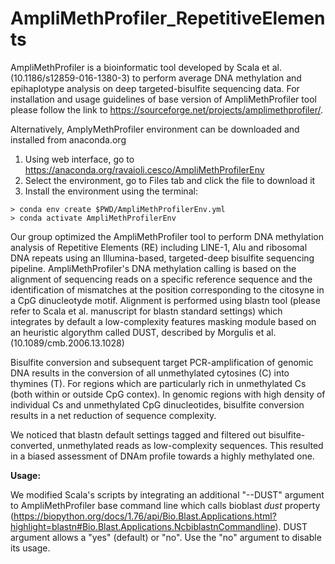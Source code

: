 # AmpliMethProfiler_RepetitiveElements
AmpliMethProfiler is a bioinformatic tool developed by Scala et al. (10.1186/s12859-016-1380-3) to perform average DNA methylation and epihaplotype analysis on deep targeted-bisulfite sequencing data.
For installation and usage guidelines of base version of AmpliMethProfiler tool please follow the link to https://sourceforge.net/projects/amplimethprofiler/.

Alternatively, AmplyMethProfiler environment can be downloaded and installed from anaconda.org
  1) Using web interface, go to https://anaconda.org/ravaioli.cesco/AmpliMethProfilerEnv
  2) Select the environment, go to Files tab and click the file to download it
  3) Install the environment using the terminal:
  
	> conda env create $PWD/AmpliMethProfilerEnv.yml
	> conda activate AmpliMethProfilerEnv

Our group optimized the AmpliMethProfiler tool to perform DNA methylation analysis of Repetitive Elements (RE) including LINE-1, Alu and ribosomal DNA repeats using an Illumina-based, targeted-deep bisulfite sequencing pipeline. 
AmpliMethProfiler's DNA methylation calling is based on the alignment of sequencing reads on a specific reference sequence and the identification of mismatches at the position corresponding to the citosyne in a CpG dinucleotyde motif. Alignment is performed using blastn tool (please refer to Scala et al. manuscript for blastn standard settings) which integrates by default a low-complexity features masking module based on an heuristic algorythm called DUST, described by Morgulis et al. (10.1089/cmb.2006.13.1028)

Bisulfite conversion and subsequent target PCR-amplification of genomic DNA results in the conversion of all unmethylated cytosines (C) into thymines (T). 
For regions which are particularly rich in unmethylated Cs (both within or outside CpG contex). In genomic regions with high density of individual Cs and unmethylated CpG dinucleotides, bisulfite conversion results in a net reduction of sequence complexity.

We noticed that blastn default settings tagged and filtered out bisulfite-converted, unmethylated reads as low-complexity sequences. This resulted in a biased assessment of DNAm profile towards a highly methylated one.

**Usage:** 

We modified Scala's scripts by integrating an additional "--DUST" argument to AmpliMethProfiler base command line which calls bioblast _dust_ property (https://biopython.org/docs/1.76/api/Bio.Blast.Applications.html?highlight=blastn#Bio.Blast.Applications.NcbiblastnCommandline). 
DUST argument allows a "yes" (default) or "no". Use the "no" argument to disable its usage.




